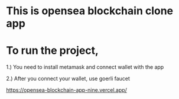 # This is opensea blockchain clone app

# To run the project, 

1.) You need to install metamask and connect wallet with the app

2.) After you connect your wallet, use goerli faucet

https://opensea-blockchain-app-nine.vercel.app/

